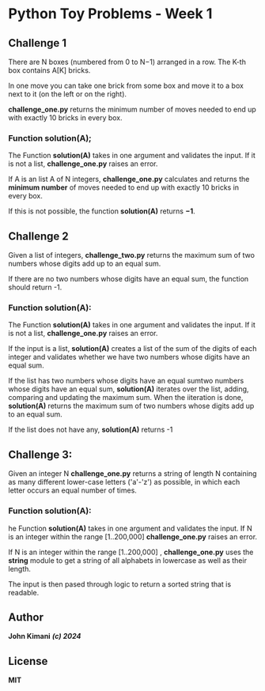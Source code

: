 # Python Toy Problems - Week 1

## Challenge 1

There are N boxes (numbered from 0 to N−1) arranged in a row. The K-th box contains A[K] bricks.

In one move you can take one brick from some box and move it to a box next to it (on the left or on the right).

**challenge_one.py** returns the minimum number of moves needed to end up with exactly 10 bricks in every box.

### Function solution(A);

The Function **solution(A)** takes in one argument and validates the input. If it is not a list, **challenge_one.py** raises an error.

If A is an list A of N integers, **challenge_one.py** calculates and returns the **minimum number** of moves needed to end up with exactly 10 bricks in every box.

If this is not possible, the function **solution(A)** returns **−1**.

## Challenge 2

Given a list of integers, **challenge_two.py** returns the maximum sum of two numbers whose digits add up to an equal sum.

If there are no two numbers whose digits have an equal sum, the function should return -1.

### Function solution(A):

The Function **solution(A)** takes in one argument  and validates the input. If it is not a list, **challenge_one.py** raises an error.

If the input is a list, **solution(A)** creates a list of the sum of the digits of each integer and validates whether we have two numbers whose digits have an equal sum. 

If the list has two numbers whose digits have an equal sumtwo numbers whose digits have an equal sum, **solution(A)** iterates over the list, adding, comparing and updating the maximum sum. When the iiteration is done, **solution(A)** returns the maximum sum of two numbers whose digits add up to an equal sum.

If the list does not have any, **solution(A)** returns -1


## Challenge 3: 

Given an integer N **challenge_one.py** returns a string of length N containing as many different lower-case letters ('a'-'z') as possible, in which each letter occurs an equal number of times.

### Function solution(A):

he Function **solution(A)** takes in one argument  and validates the input. If N is an integer within the range [1..200,000] **challenge_one.py** raises an error.

If N is an integer within the range [1..200,000] , **challenge_one.py** uses the **string** module to get a string of all alphabets in lowercase as well as their length.

The input is then pased through logic to return a sorted string that is readable.


## Author
**John Kimani** ***(c) 2024***

## License
**MIT**